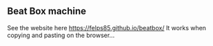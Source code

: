 ## Beat Box machine

See the website here https://felps85.github.io/beatbox/
It works when copying and pasting on the browser... 
